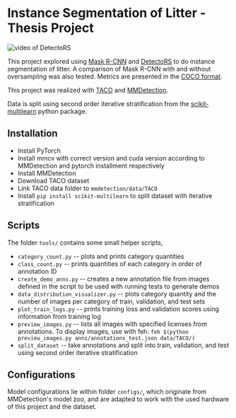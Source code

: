 
# Instance Segmentation of Litter - Thesis Project

![video of DetectoRS](demo/detectors_demo.gif)

This project explored using [Mask R-CNN](https://arxiv.org/pdf/1703.06870.pdf) and [DetectoRS](https://arxiv.org/pdf/2006.02334.pdf) to do instance segmentation of litter.
A comparison of Mask R-CNN with and without oversampling was also tested.
Metrics are presented in the [COCO format](https://cocodataset.org/#detection-eval).

This project was realized with [TACO](https://github.com/pedropro/TACO) and [MMDetection](https://github.com/open-mmlab/mmdetection).

Data is split using second order iterative stratification from the [scikit-multilearn](http://scikit.ml/api/skmultilearn.model_selection.iterative_stratification.html) python package.

## Installation

* Install PyTorch
* Install mmcv with correct version and cuda version according to MMDetection and pytorch installment respectively
* Install MMDetection
* Download TACO dataset
* Link TACO data folder to `mmdetection/data/TACO`
* Install `pip install scikit-multilearn` to split dataset with iterative stratification

## Scripts

The folder `tools/` contains some small helper scripts,

* `category_count.py` -- plots and prints category quantities
* `class_count.py` -- prints quantities of each category in order of annotation ID
* `create_demo_anns.py` -- creates a new annotation file from images defined in the script to be used with running tests to generate demos
* `data_distribution_visualizer.py` -- plots category quantity and the number of images per category of train, validation, and test sets
* `plot_train_logs.py` -- prints training loss and validation scores using information from training log
* `preview_images.py` -- lists all images with specified licenses from annotations. To display images, use with feh: `feh $(python preview_images.py anns/annotations_test.json data/TACO/)`
* `split_dataset` -- take annotations and split into train, validation, and test using second order iterative stratification

## Configurations

Model configurations lie within folder `configs/`, which originate from MMDetection's model zoo, and are adapted to work with the used hardware of this project and the dataset.

